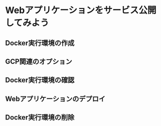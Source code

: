 # Webアプリケーションをサービス公開してみよう

## Docker実行環境の作成



## GCP関連のオプション



## Docker実行環境の確認



## Webアプリケーションのデプロイ



## Docker実行環境の削除



